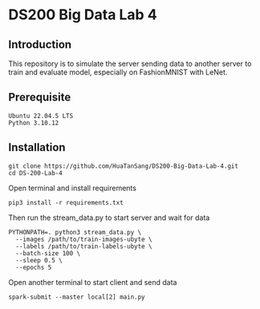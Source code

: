 # DS200 Big Data Lab 4
## Introduction 
This repository is to simulate the server sending data to another server to train and evaluate model, especially on FashionMNIST with LeNet. 

## Prerequisite
`Ubuntu 22.04.5 LTS`   
`Python 3.10.12` 

## Installation 
```
git clone https://github.com/HuaTanSang/DS200-Big-Data-Lab-4.git
cd DS-200-Lab-4
``` 
Open terminal and install requirements 
```
pip3 install -r requirements.txt  
```

Then run the stream_data.py to start server and wait for data 
``` 
PYTHONPATH=. python3 stream_data.py \
  --images /path/to/train-images-ubyte \
  --labels /path/to/train-labels-ubyte \
  --batch-size 100 \
  --sleep 0.5 \
  --epochs 5
```
Open another terminal to start client and send data 
```
spark-submit --master local[2] main.py
```

